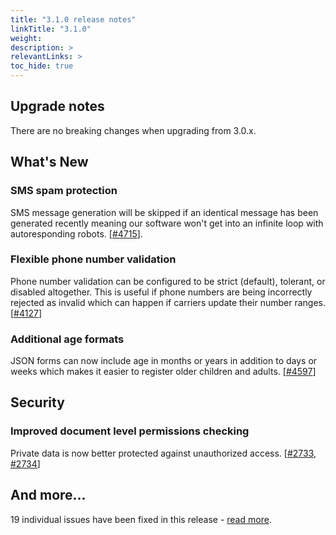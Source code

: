 ```yaml
---
title: "3.1.0 release notes"
linkTitle: "3.1.0"
weight: 
description: >
relevantLinks: >
toc_hide: true
---
```


## Upgrade notes

There are no breaking changes when upgrading from 3.0.x.

## What's New

### SMS spam protection

SMS message generation will be skipped if an identical message has been generated recently meaning our software won't get into an infinite loop with autoresponding robots. [[#4715](https://github.com/medic/medic-webapp/issues/4715)].

### Flexible phone number validation

Phone number validation can be configured to be strict (default), tolerant, or disabled altogether. This is useful if phone numbers are being incorrectly rejected as invalid which can happen if carriers update their number ranges. [[#4127](https://github.com/medic/medic-webapp/issues/4127)]

### Additional age formats

JSON forms can now include age in months or years in addition to days or weeks which makes it easier to register older children and adults. [[#4597](https://github.com/medic/medic-webapp/issues/4597)]

## Security

### Improved document level permissions checking

Private data is now better protected against unauthorized access. [[#2733](https://github.com/medic/medic-webapp/issues/2733), [#2734](https://github.com/medic/medic-webapp/issues/2734)]

## And more...

19 individual issues have been fixed in this release - [read more](https://github.com/medic/cht-core/blob/master/Changes.md#310).
